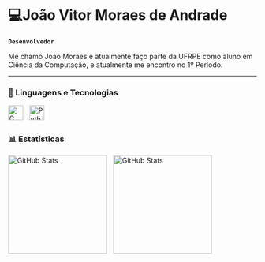 
#  💻João Vitor Moraes de Andrade

**`Desenvolvedor`**

Me chamo João Moraes e atualmente faço parte da UFRPE como aluno em Ciência da Computação, e atualmente me encontro no 1º Período.



---

### 🤖 Linguagens e Tecnologias


<img 
    align="left" 
    alt="C"
    title="C" 
    width="30px" 
    style="padding-right: 10px;" 
    src="https://avatars.githubusercontent.com/u/25699522?s=200&v=4" 
/>
<img 
    align="left" 
    alt="Python"
    title="Pyhton" 
    width="30px" 
    style="padding-right: 10px;" 
    src="https://upload.wikimedia.org/wikipedia/commons/thumb/c/c3/Python-logo-notext.svg/1200px-Python-logo-notext.svg.png" 
/>

<br/>
<br/>

### 📊 Estatísticas

<p>
  <img 
    align="left" 
    alt="GitHub Stats" 
    height="200" 
    style="padding-right: 10px;" 
    src="https://github-readme-stats.vercel.app/api?username=joao-vmoraes&show_icons=true&theme=dark&include_all_commits=true&locale=pt-br" 
  />

<img 
      align="left" 
      alt="GitHub Stats" 
      height="200" 
      src="https://github-readme-stats.vercel.app/api/top-langs/?username=joao-vmoraes&theme=dark&layout=compact&custom_title=Tecnologias&langs_count=9" 
  />

</p>
